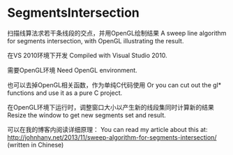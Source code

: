 SegmentsIntersection
====================

扫描线算法求若干条线段的交点，并用OpenGL绘制结果
A sweep line algorithm for segments intersection, with OpenGL illustrating the result.

在VS 2010环境下开发
Compiled with Visual Studio 2010.

需要OpenGL环境
Need OpenGL environment.

也可以去掉OpenGL相关函数，作为单纯C代码使用
Or you can cut out the gl* functions and use it as a pure C project.

在OpenGL环境下运行时，调整窗口大小以产生新的线段集同时计算新的结果
Resize the window to get new segments set and result.

可以在我的博客内阅读详细原理：
You can read my article about this at:
http://johnhany.net/2013/11/sweep-algorithm-for-segments-intersection/
(written in Chinese)
